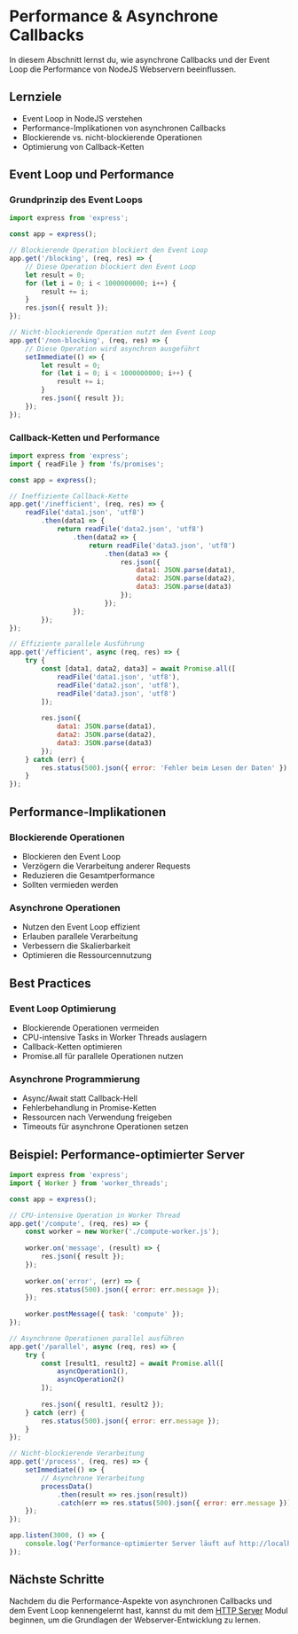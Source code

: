 # Performance & Asynchrone Callbacks

In diesem Abschnitt lernst du, wie asynchrone Callbacks und der Event Loop die Performance von NodeJS Webservern beeinflussen.

## Lernziele

- Event Loop in NodeJS verstehen
- Performance-Implikationen von asynchronen Callbacks
- Blockierende vs. nicht-blockierende Operationen
- Optimierung von Callback-Ketten

## Event Loop und Performance

### Grundprinzip des Event Loops
```javascript
import express from 'express';

const app = express();

// Blockierende Operation blockiert den Event Loop
app.get('/blocking', (req, res) => {
    // Diese Operation blockiert den Event Loop
    let result = 0;
    for (let i = 0; i < 1000000000; i++) {
        result += i;
    }
    res.json({ result });
});

// Nicht-blockierende Operation nutzt den Event Loop
app.get('/non-blocking', (req, res) => {
    // Diese Operation wird asynchron ausgeführt
    setImmediate(() => {
        let result = 0;
        for (let i = 0; i < 1000000000; i++) {
            result += i;
        }
        res.json({ result });
    });
});
```

### Callback-Ketten und Performance
```javascript
import express from 'express';
import { readFile } from 'fs/promises';

const app = express();

// Ineffiziente Callback-Kette
app.get('/inefficient', (req, res) => {
    readFile('data1.json', 'utf8')
        .then(data1 => {
            return readFile('data2.json', 'utf8')
                .then(data2 => {
                    return readFile('data3.json', 'utf8')
                        .then(data3 => {
                            res.json({
                                data1: JSON.parse(data1),
                                data2: JSON.parse(data2),
                                data3: JSON.parse(data3)
                            });
                        });
                });
        });
});

// Effiziente parallele Ausführung
app.get('/efficient', async (req, res) => {
    try {
        const [data1, data2, data3] = await Promise.all([
            readFile('data1.json', 'utf8'),
            readFile('data2.json', 'utf8'),
            readFile('data3.json', 'utf8')
        ]);
        
        res.json({
            data1: JSON.parse(data1),
            data2: JSON.parse(data2),
            data3: JSON.parse(data3)
        });
    } catch (err) {
        res.status(500).json({ error: 'Fehler beim Lesen der Daten' });
    }
});
```

## Performance-Implikationen

### Blockierende Operationen
- Blockieren den Event Loop
- Verzögern die Verarbeitung anderer Requests
- Reduzieren die Gesamtperformance
- Sollten vermieden werden

### Asynchrone Operationen
- Nutzen den Event Loop effizient
- Erlauben parallele Verarbeitung
- Verbessern die Skalierbarkeit
- Optimieren die Ressourcennutzung

## Best Practices

### Event Loop Optimierung
- Blockierende Operationen vermeiden
- CPU-intensive Tasks in Worker Threads auslagern
- Callback-Ketten optimieren
- Promise.all für parallele Operationen nutzen

### Asynchrone Programmierung
- Async/Await statt Callback-Hell
- Fehlerbehandlung in Promise-Ketten
- Ressourcen nach Verwendung freigeben
- Timeouts für asynchrone Operationen setzen

## Beispiel: Performance-optimierter Server

```javascript
import express from 'express';
import { Worker } from 'worker_threads';

const app = express();

// CPU-intensive Operation in Worker Thread
app.get('/compute', (req, res) => {
    const worker = new Worker('./compute-worker.js');
    
    worker.on('message', (result) => {
        res.json({ result });
    });
    
    worker.on('error', (err) => {
        res.status(500).json({ error: err.message });
    });
    
    worker.postMessage({ task: 'compute' });
});

// Asynchrone Operationen parallel ausführen
app.get('/parallel', async (req, res) => {
    try {
        const [result1, result2] = await Promise.all([
            asyncOperation1(),
            asyncOperation2()
        ]);
        
        res.json({ result1, result2 });
    } catch (err) {
        res.status(500).json({ error: err.message });
    }
});

// Nicht-blockierende Verarbeitung
app.get('/process', (req, res) => {
    setImmediate(() => {
        // Asynchrone Verarbeitung
        processData()
            .then(result => res.json(result))
            .catch(err => res.status(500).json({ error: err.message }));
    });
});

app.listen(3000, () => {
    console.log('Performance-optimierter Server läuft auf http://localhost:3000');
});
```

## Nächste Schritte

Nachdem du die Performance-Aspekte von asynchronen Callbacks und dem Event Loop kennengelernt hast, kannst du mit dem [HTTP Server](httpServer.md) Modul beginnen, um die Grundlagen der Webserver-Entwicklung zu lernen. 